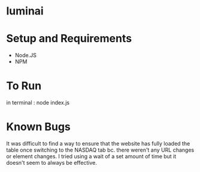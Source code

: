 # luminai

# Setup and Requirements 
- Node.JS
- NPM 

# To Run 
in terminal : node index.js 

# Known Bugs
It was difficult to find a way to ensure that the website has fully loaded the table once switching to the NASDAQ tab bc. there weren't any URL changes or element changes. I tried using a wait of a set amount of time but it doesn't seem to always be effective. 
